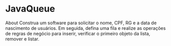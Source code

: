 # JavaQueue
About
Construa um software para solicitar o nome, CPF, RG e a data de nascimento de usuários. Em seguida, defina uma fila e realize as operações de regras de negócio para inserir, verificar o primeiro objeto da lista, remover e listar.
